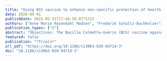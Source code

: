 ```yaml
---
title: "Using BCG vaccine to enhance non-specific protection of health care workers during the COVID-19 pandemic: A structured summary of a study protocol for a randomised controlled trial in Denmark"
date: 2020-09-01
publishDate: 2022-05-31T17:48:50.077152Z
authors: ["Anne Marie Rosendahl Madsen", "Frederik Schaltz-Buchholzer", "Thomas Benfield", "Morten Bjerregaard-Andersen", "Lars Skov Dalgaard", "Christine Dam", "Sisse Bolm Ditlev", "Gulia Faizi", "Isik Somuncu Johansen", "Poul-Erik Kofoed", "Gitte Schultz Kristensen", "Ellen Christine Leth Loekkegaard", "Christian Backer Mogensen", "Libin Mohamed", "Anne Ostenfeld", "Emilie Sundhaugen Oedegaard", "Marcus Kjaer Soerensen", "Christian Wejse", "Aksel Karl Georg Jensen", "Sebastian Nielsen", "Tyra Grove Krause", "Mihai G. Netea", "Peter Aaby", "Christine Stabell Benn"]
publication_types: ["2"]
abstract: "Objectives: The Bacille Calmette-Guérin (BCG) vaccine against tuberculosis is associated with non- specific protective effects against other infections, and significant reductions in all-cause morbidity and mortality have been reported. We aim to test whether BCG vaccination may reduce susceptibility to and/or the severity of COVID-19 and other infectious diseases in health care workers (HCW) and thus prevent work absenteeism."
featured: false
publication: "*Trials*"
url_pdf: "https://doi.org/10.1186/s13063-020-04714-3"
doi: "10.1186/s13063-020-04714-3"
---
```


